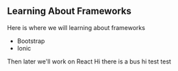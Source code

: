 ## Learning About Frameworks

Here is where we will learning about frameworks

- Bootstrap
- Ionic


Then later we'll work on React
Hi there is a bus 
hi test test 
